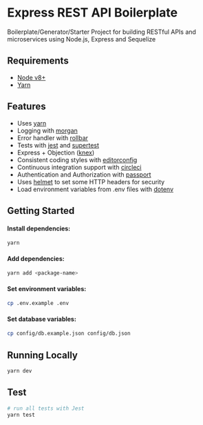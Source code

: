 # Express REST API Boilerplate

Boilerplate/Generator/Starter Project for building RESTful APIs and microservices using Node.js, Express and Sequelize

## Requirements

 - [Node v8+](https://nodejs.org/en/download/current/)
 - [Yarn](https://yarnpkg.com/en/docs/install)

## Features

 - Uses [yarn](https://yarnpkg.com)
 - Logging with [morgan](https://github.com/expressjs/morgan)
 - Error handler with [rollbar](https://rollbar.com/)
 - Tests with [jest](https://jestjs.io/) and [supertest](https://github.com/visionmedia/supertest)
 - Express + Objection ([knex](https://vincit.github.io/objection.js/guide/installation.html))
 - Consistent coding styles with [editorconfig](http://editorconfig.org)
 - Continuous integration support with [circleci](https://circleci.com/)
 - Authentication and Authorization with [passport](http://www.passportjs.org/)
 - Uses [helmet](https://github.com/helmetjs/helmet) to set some HTTP headers for security
 - Load environment variables from .env files with [dotenv](https://github.com/motdotla/dotenv)

## Getting Started

#### Install dependencies:

```bash
yarn
```

#### Add dependencies:

```bash
yarn add <package-name>
```

#### Set environment variables:

```bash
cp .env.example .env
```

#### Set database variables:

```bash
cp config/db.example.json config/db.json
```

## Running Locally

```bash
yarn dev
```

## Test

```bash
# run all tests with Jest
yarn test
```
